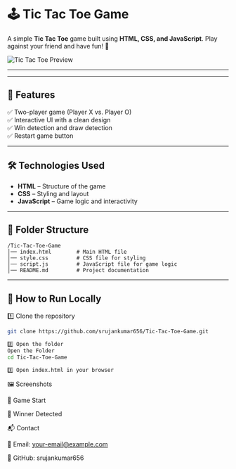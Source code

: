 # 🕹 Tic Tac Toe Game

A simple **Tic Tac Toe** game built using **HTML, CSS, and JavaScript**. Play against your friend and have fun! 🎉  

![Tic Tac Toe Preview](https://user-images.githubusercontent.com/your-image-url.png) <!-- Replace with your actual screenshot URL -->

---

---

## 🚀 Features  
✅ Two-player game (Player X vs. Player O)  
✅ Interactive UI with a clean design  
✅ Win detection and draw detection  
✅ Restart game button  

---

## 🛠 Technologies Used  
- **HTML** – Structure of the game  
- **CSS** – Styling and layout  
- **JavaScript** – Game logic and interactivity  

---

## 📂 Folder Structure  
````
/Tic-Tac-Toe-Game
│── index.html        # Main HTML file
│── style.css         # CSS file for styling
│── script.js         # JavaScript file for game logic
│── README.md         # Project documentation
````


---

## 📜 How to Run Locally  
1️⃣ Clone the repository  
   ```sh
   git clone https://github.com/srujankumar656/Tic-Tac-Toe-Game.git
 
 2️⃣ Open the folder
 Open the Folder
 cd Tic-Tac-Toe-Game

3️⃣ Open index.html in your browser
```
🖼 Screenshots

🎯 Game Start

🎉 Winner Detected


📬 Contact

📧 Email: your-email@example.com

🔗 GitHub: srujankumar656
